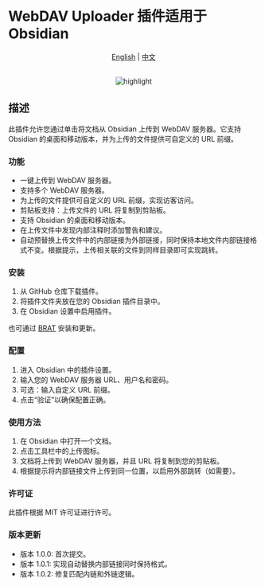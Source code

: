 # WebDAV Uploader 插件适用于 Obsidian

<div align="center">
<a href="README.md">English</a> | <a href="README.zh.md">中文</a>
</div>

<br>

<p align="center"><img align="center" src="https://alist.zhaoming.org/d/opt/alist/data/onedrive/ImageHost///2024-07-16_1721147096790_demo.gif" alt="highlight" /></p>

## 描述

此插件允许您通过单击将文档从 Obsidian 上传到 WebDAV 服务器。它支持 Obsidian 的桌面和移动版本，并为上传的文件提供可自定义的 URL 前缀。

### 功能

- 一键上传到 WebDAV 服务器。
- 支持多个 WebDAV 服务器。
- 为上传的文件提供可自定义的 URL 前缀，实现访客访问。
- 剪贴板支持：上传文件的 URL 将复制到剪贴板。
- 支持 Obsidian 的桌面和移动版本。
- 在上传文件中发现内部注释时添加警告和建议。
- 自动预替换上传文件中的内部链接为外部链接，同时保持本地文件内部链接格式不变。根据提示，上传相关联的文件到同样目录即可实现跳转。

### 安装

1. 从 GitHub 仓库下载插件。
2. 将插件文件夹放在您的 Obsidian 插件目录中。
3. 在 Obsidian 设置中启用插件。

也可通过 [BRAT](https://tfthacker.com/brat-quick-guide) 安装和更新。

### 配置

1. 进入 Obsidian 中的插件设置。
2. 输入您的 WebDAV 服务器 URL、用户名和密码。
3. 可选：输入自定义 URL 前缀。
4. 点击“验证”以确保配置正确。

### 使用方法

1. 在 Obsidian 中打开一个文档。
2. 点击工具栏中的上传图标。
3. 文档将上传到 WebDAV 服务器，并且 URL 将复制到您的剪贴板。
4. 根据提示将内部链接文件上传到同一位置，以启用外部跳转（如需要）。

### 许可证

此插件根据 MIT 许可证进行许可。

### 版本更新

- 版本 1.0.0: 首次提交。
- 版本 1.0.1: 实现自动替换内部链接同时保持格式。
- 版本 1.0.2: 修复匹配内链和外链逻辑。
